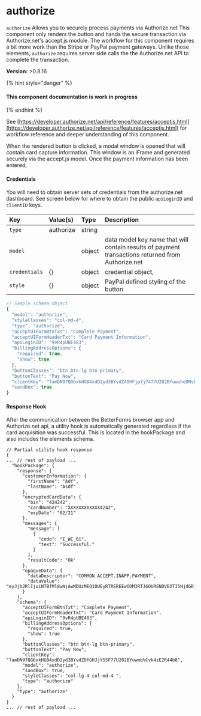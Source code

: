 # authorize

`authorize` Allows you to securely process payments via Authorize.net This component only renders the button and hands the secure transaction via Authorize.net's accept.js module. The workflow for this component requires a bit more work than the Stripe or PayPal payment gateways. Unlike those elements, `authorize` requires server side calls the the Authorize.net API to complete the transaction.

**Version:** &gt;0.8.16

{% hint style="danger" %}
#### This component documentation is work in progress
{% endhint %}

See [https://developer.authorize.net/api/reference/features/acceptjs.html](https://developer.authorize.net/api/reference/features/acceptjs.html) for workflow reference and deeper understanding of this component.

When the rendered button is clicked, a modal window is opened that will contain card capture information. This window is an iFrame and generated securely via the accept.js model. Once the payment information has been entered,

#### Credentials

You will need to obtain server sets of credentials from the authorize.net dashboard. See screen below for where to obtain the public `apiLoginID` and `clientID`  keys.





| Key | Value\(s\) | Type | Description |
| :--- | :--- | :--- | :--- |
| `type` | authorize | string |  |
| `model` |  | object | data model key name that will contain results of payment transactions returned from Authorize.net |
| `credentials` | {} | object | credential object, |
| `style` | {} | object | PayPal defined styling of the button |

```javascript
// Sample schema object
{
  "model": "authorize",
  "styleClasses": "col-md-4",
  "type": "authorize",
  "acceptUIFormBtnTxt": "Complete Payment",
  "acceptUIFormHeaderTxt": "Card Payment Information",
  "apiLoginID": "9vR4pUBE483",  
  "billingAddressOptions": {
    "required": true,
    "show": true
  },
  "buttonClasses": "btn btn-lg btn-primary",
  "buttonText": "Pay Now",
  "clientKey": "7amDN97QG6xkHGB4xdD2yd3BYvdZ49HFjp7j7477U282BYuwuheDMvk4zE2R44b8",
  "sandBox": true
}

```

#### Response Hook

After the communication between the BetterForms browser app and Authorize.net api, a utility hook is automatically generated regardless if the card acquisition was successful. This is located in the hookPackage and also includes the elements schema. 

```text
// Partial utility hook response 
{ 
... // rest of payload ...
  "hookPackage": {
    "response": {
      "customerInformation": {
        "firstName": "Adf",
        "lastName": "Asdf"
      },
      "encryptedCardData": {
        "bin": "424242",
        "cardNumber": "XXXXXXXXXXXX4242",
        "expDate": "02/21"
      },
      "messages": {
        "message": [
          {
            "code": "I_WC_01",
            "text": "Successful."
          }
        ],
        "resultCode": "Ok"
      },
      "opaqueData": {
        "dataDescriptor": "COMMON.ACCEPT.INAPP.PAYMENT",
        "dataValue": "eyJjb2RlIjoiNTBfMl8wNjAwMDUzMEQ1OUEyRTREREEwODM3RTJGOURENDVEOTI5NjdGRjRENzQ4MUExQzRDQ0VFNTE3Q0U4MTRBQjRENUYyOEFGDFgwMjYyNTNBRERDNEYyM0QzQkY1MjJADSaSdfasDfsdfOiI5NTQ3NDcyNDEyNzQ2MjQ5MTAzNTAyIiwidiI6IjEuMSJ9"
      }
    },
    "schema": {
      "acceptUIFormBtnTxt": "Complete Payment",
      "acceptUIFormHeaderTxt": "Card Payment Information",
      "apiLoginID": "9vR4pUBE483",
      "billingAddressOptions": {
        "required": true,
        "show": true
      },
      "buttonClasses": "btn btn-lg btn-primary",
      "buttonText": "Pay Now",
      "clientKey": "7amDN97QG6xkHGB4xdD2yd3BYvdZDfGHJjY55F77U282BYuwmb%Cvk4zE2R44b8",
      "model": "authorize",
      "sandBox": true,
      "styleClasses": "col-lg-4 col-md-4 ",
      "type": "authorize"
    },
    "type": "authorize"
  }
}
... // rest of payload ...
```

